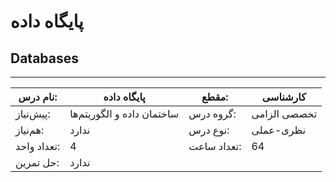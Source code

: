 # پایگاه داده
## Databases
_______________________________________________________________________________
| نام درس:    | پایگاه داده                | مقطع:       | کارشناسی     |
| ----------- | -------------------------- | ----------- | ------------ |
| پیش‌نیاز:   | ساختمان داده و الگوریتم‌ها | گروه درس:   | تخصصی الزامی |
| هم‌نیاز:    | ندارد                      | نوع درس:    | نظری-عملی    |
| تعداد واحد: | 4                          | تعداد ساعت: | 64           |
| حل تمرین:   |  ندارد                     |             |              |
